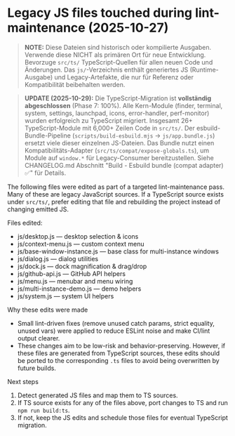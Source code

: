 # Legacy JS files touched during lint-maintenance (2025-10-27)

> **NOTE:** Diese Dateien sind historisch oder kompilierte Ausgaben. Verwende diese NICHT als primären Ort für neue Entwicklung. Bevorzuge `src/ts/` TypeScript-Quellen für allen neuen Code und Änderungen. Das `js/`-Verzeichnis enthält generiertes JS (Runtime-Ausgabe) und Legacy-Artefakte, die nur für Referenz oder Kompatibilität beibehalten werden.

> **UPDATE (2025-10-29):** Die TypeScript-Migration ist **vollständig abgeschlossen** (Phase 7: 100%). Alle Kern-Module (finder, terminal, system, settings, launchpad, icons, error-handler, perf-monitor) wurden erfolgreich zu TypeScript migriert. Insgesamt 26+ TypeScript-Module mit 6,000+ Zeilen Code in `src/ts/`. Der esbuild-Bundle-Pipeline (`scripts/build-esbuild.mjs` → `js/app.bundle.js`) ersetzt viele dieser einzelnen JS-Dateien. Das Bundle nutzt einen Kompatibilitäts-Adapter (`src/ts/compat/expose-globals.ts`), um Module auf `window.*` für Legacy-Consumer bereitzustellen. Siehe CHANGELOG.md Abschnitt "Build - Esbuild bundle (compat adapter) ✅" für Details.

The following files were edited as part of a targeted lint-maintenance pass. Many of these are legacy JavaScript sources. If a TypeScript source exists under `src/ts/`, prefer editing that file and rebuilding the project instead of changing emitted JS.

Files edited:

- js/desktop.js — desktop selection & icons
- js/context-menu.js — custom context menu
- js/base-window-instance.js — base class for multi-instance windows
- js/dialog.js — dialog utilities
- js/dock.js — dock magnification & drag/drop
- js/github-api.js — GitHub API helpers
- js/menu.js — menubar and menu wiring
- js/multi-instance-demo.js — demo helpers
- js/system.js — system UI helpers

Why these edits were made

- Small lint-driven fixes (remove unused catch params, strict equality, unused vars) were applied to reduce ESLint noise and make CI/lint output clearer.
- These changes aim to be low-risk and behavior-preserving. However, if these files are generated from TypeScript sources, these edits should be ported to the corresponding `.ts` files to avoid being overwritten by future builds.

Next steps

1. Detect generated JS files and map them to TS sources.
2. If TS source exists for any of the files above, port changes to TS and run `npm run build:ts`.
3. If not, keep the JS edits and schedule those files for eventual TypeScript migration.
